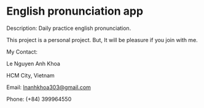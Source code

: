 # English pronunciation app

Description: Daily practice english pronunciation. 



This project is a personal project. But, It will be pleasure if you join with me.



My Contact:

Le Nguyen Anh Khoa

HCM City, Vietnam

Email: lnanhkhoa303@gmail.com

Phone: (+84) 399964550